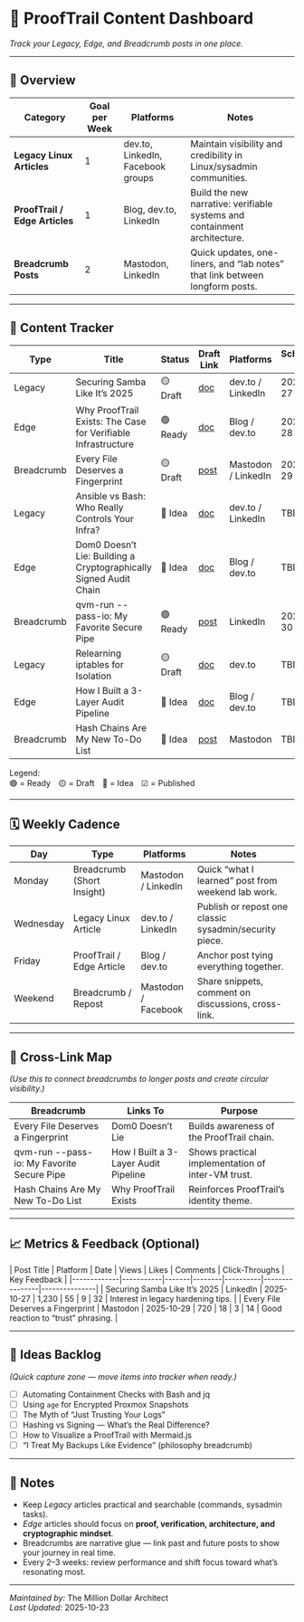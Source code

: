 # 🧭 ProofTrail Content Dashboard
*Track your Legacy, Edge, and Breadcrumb posts in one place.*

---

## 🧱 Overview

| Category | Goal per Week | Platforms | Notes |
|-----------|----------------|------------|-------|
| **Legacy Linux Articles** | 1 | dev.to, LinkedIn, Facebook groups | Maintain visibility and credibility in Linux/sysadmin communities. |
| **ProofTrail / Edge Articles** | 1 | Blog, dev.to, LinkedIn | Build the new narrative: verifiable systems and containment architecture. |
| **Breadcrumb Posts** | 2 | Mastodon, LinkedIn | Quick updates, one-liners, and “lab notes” that link between longform posts. |

---

## 🧩 Content Tracker

| Type | Title | Status | Draft Link | Platforms | Scheduled Date | Published | Engagement Notes |
|------|--------|---------|-------------|------------|----------------|------------|------------------|
| Legacy | Securing Samba Like It’s 2025 | 🟡 Draft | [doc](./legacy/samba2025.md) | dev.to / LinkedIn | 2025-10-27 | ☐ | |
| Edge | Why ProofTrail Exists: The Case for Verifiable Infrastructure | 🟢 Ready | [doc](./edge/prooftrail_intro.md) | Blog / dev.to | 2025-10-28 | ☐ | |
| Breadcrumb | Every File Deserves a Fingerprint | 🟡 Draft | [post](./breadcrumbs/fingerprint.md) | Mastodon / LinkedIn | 2025-10-29 | ☐ | |
| Legacy | Ansible vs Bash: Who Really Controls Your Infra? | 🔴 Idea | [doc](./legacy/ansible_vs_bash.md) | dev.to / LinkedIn | TBD | ☐ | |
| Edge | Dom0 Doesn’t Lie: Building a Cryptographically Signed Audit Chain | 🔴 Idea | [doc](./edge/dom0_signed_chain.md) | Blog / dev.to | TBD | ☐ | |
| Breadcrumb | qvm-run --pass-io: My Favorite Secure Pipe | 🟢 Ready | [post](./breadcrumbs/qvmrun_pipe.md) | LinkedIn | 2025-10-30 | ☐ | |
| Legacy | Relearning iptables for Isolation | 🟡 Draft | [doc](./legacy/iptables_isolation.md) | dev.to | TBD | ☐ | |
| Edge | How I Built a 3-Layer Audit Pipeline | 🔴 Idea | [doc](./edge/three_layer_audit.md) | Blog / dev.to | TBD | ☐ | |
| Breadcrumb | Hash Chains Are My New To-Do List | 🔴 Idea | [post](./breadcrumbs/hash_chain_todo.md) | Mastodon | TBD | ☐ | |

Legend:  
🟢 = Ready 🟡 = Draft 🔴 = Idea ☑ = Published  

---

## 🗓️ Weekly Cadence

| Day | Type | Platforms | Notes |
|-----|------|------------|-------|
| Monday | Breadcrumb (Short Insight) | Mastodon / LinkedIn | Quick “what I learned” post from weekend lab work. |
| Wednesday | Legacy Linux Article | dev.to / LinkedIn | Publish or repost one classic sysadmin/security piece. |
| Friday | ProofTrail / Edge Article | Blog / dev.to | Anchor post tying everything together. |
| Weekend | Breadcrumb / Repost | Mastodon / Facebook | Share snippets, comment on discussions, cross-link. |

---

## 🔗 Cross-Link Map
*(Use this to connect breadcrumbs to longer posts and create circular visibility.)*

| Breadcrumb | Links To | Purpose |
|-------------|-----------|----------|
| Every File Deserves a Fingerprint | Dom0 Doesn’t Lie | Builds awareness of the ProofTrail chain. |
| qvm-run --pass-io: My Favorite Secure Pipe | How I Built a 3-Layer Audit Pipeline | Shows practical implementation of inter-VM trust. |
| Hash Chains Are My New To-Do List | Why ProofTrail Exists | Reinforces ProofTrail’s identity theme. |

---

## 📈 Metrics & Feedback (Optional)

| Post Title | Platform | Date | Views | Likes | Comments | Click-Throughs | Key Feedback |
|-------------|-----------|-------|--------|----------|----------------|---------------|
| Securing Samba Like It’s 2025 | LinkedIn | 2025-10-27 | 1,230 | 55 | 9 | 32 | Interest in legacy hardening tips. |
| Every File Deserves a Fingerprint | Mastodon | 2025-10-29 | 720 | 18 | 3 | 14 | Good reaction to “trust” phrasing. |

---

## 🧱 Ideas Backlog
*(Quick capture zone — move items into tracker when ready.)*

- [ ] Automating Containment Checks with Bash and jq  
- [ ] Using `age` for Encrypted Proxmox Snapshots  
- [ ] The Myth of “Just Trusting Your Logs”  
- [ ] Hashing vs Signing — What’s the Real Difference?  
- [ ] How to Visualize a ProofTrail with Mermaid.js  
- [ ] “I Treat My Backups Like Evidence” (philosophy breadcrumb)  

---

## 🧠 Notes
- Keep *Legacy* articles practical and searchable (commands, sysadmin tasks).  
- *Edge* articles should focus on **proof, verification, architecture, and cryptographic mindset**.  
- Breadcrumbs are narrative glue — link past and future posts to show your journey in real time.  
- Every 2–3 weeks: review performance and shift focus toward what’s resonating most.

---

*Maintained by:* The Million Dollar Architect  
*Last Updated:* 2025-10-23
